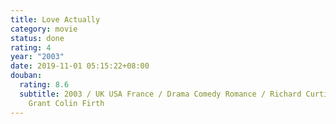 ```yaml
---
title: Love Actually
category: movie
status: done
rating: 4
year: "2003"
date: 2019-11-01 05:15:22+08:00
douban:
  rating: 8.6
  subtitle: 2003 / UK USA France / Drama Comedy Romance / Richard Curtis / Hugh
    Grant Colin Firth
---
```



